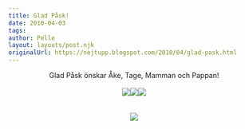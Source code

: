 ```yaml
---
title: Glad Påsk!
date: 2010-04-03
tags: 	
author: Pelle
layout: layouts/post.njk
originalUrl: https://nejtupp.blogspot.com/2010/04/glad-pask.html
---
```


<div align="center">Glad Påsk önskar Åke, Tage, Mamman och Pappan!<br><br><img src="../../../../img/Åke+i+påskägget-_MG_0627.jpg" border="0"><img src="../../../../img/Åke+i+påskägget-_MG_0860.jpg" border="0"><img src="../../../../img/Åke+i+påskägget-_MG_0887.jpg" border="0"><br><br><br><img src="../../../../img/Åke+i+påskägget-_MG_0893.jpg" border="0"></div><br><br><div align="center"><br><div align="center"><br><br><br></div></div>
